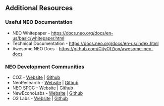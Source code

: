 ## Additional Resources

### Useful NEO Documentation

* NEO Whitepaper - https://docs.neo.org/docs/en-us/basic/whitepaper.html
* Technical Documentation - https://docs.neo.org/docs/en-us/index.html
* Awesome NEO Docs - https://github.com/CityOfZion/awesome-neo-docs

### NEO Development Communities

* COZ - [Website](https://cityofzion.io/) | [Github](https://github.com/CityOfZion/)
* NeoResearch - [Website](https://neoresearch.io/) | [Github](https://github.com/NeoResearch)
* NEO SPCC - [Website](https://nspcc.ru/en/) | [Github](https://github.com/CityOfZion/)
* NewEconoLabs - [Website](https://nel.group/) | [Github](https://github.com/neweconolab/)
* O3 Labs - [Website](https://o3.network/) | [Github](https://github.com/O3Labs/)
